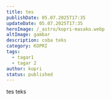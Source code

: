 ```yaml
---
title: tes
publishDate: 05.07.2025T17:35
updateDate: 05.07.2025T17:35
heroImage: /_astro/kopri-masako.webp
altImage: gambar
description: coba teks
category: KOPRI
tags:
  - tagar1
  - tagar 2
author: kopri
status: published
---
```

tes teks
